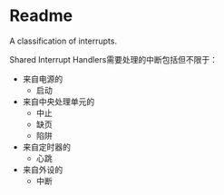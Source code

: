 # Readme
A classification of interrupts.

Shared Interrupt Handlers需要处理的中断包括但不限于：
- 来自电源的
  - 启动
- 来自中央处理单元的
  - 中止
  - 缺页
  - 陷阱
- 来自定时器的
  - 心跳
- 来自外设的
  - 中断
